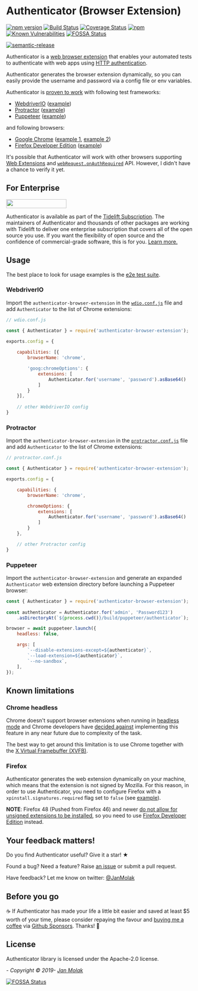 # Authenticator (Browser Extension)

[![npm version](https://badge.fury.io/js/authenticator-browser-extension.svg)](https://badge.fury.io/js/authenticator-browser-extension)
[![Build Status](https://travis-ci.org/jan-molak/authenticator-browser-extension.svg?branch=master)](https://travis-ci.org/jan-molak/authenticator-browser-extension)
[![Coverage Status](https://coveralls.io/repos/github/jan-molak/authenticator-browser-extension/badge.svg)](https://coveralls.io/github/jan-molak/authenticator-browser-extension)
[![npm](https://img.shields.io/npm/dm/authenticator-browser-extension.svg)](https://npm-stat.com/charts.html?package=authenticator-browser-extension)
[![Known Vulnerabilities](https://snyk.io/test/github/jan-molak/authenticator-browser-extension/badge.svg)](https://snyk.io/test/github/jan-molak/authenticator-browser-extension)
[![FOSSA Status](https://app.fossa.io/api/projects/git%2Bgithub.com%2Fjan-molak%2Fauthenticator-browser-extension.svg?type=shield)](https://app.fossa.io/projects/git%2Bgithub.com%2Fjan-molak%2Fauthenticator-browser-extension?ref=badge_shield)

[![semantic-release](https://img.shields.io/badge/%20%20%F0%9F%93%A6%F0%9F%9A%80-semantic--release-e10079.svg)](https://github.com/semantic-release/semantic-release)


Authenticator is a [web browser extension](https://developer.mozilla.org/en-US/docs/Mozilla/Add-ons/WebExtensions)
that enables your automated tests to authenticate with web apps using [HTTP authentication](https://developer.mozilla.org/en-US/docs/Web/HTTP/Authentication).

Authenticator generates the browser extension dynamically, so you can easily provide the username and password
via a config file or env variables.

Authenticator is [proven to work](https://github.com/jan-molak/authenticator-browser-extension/tree/master/e2e) with following test frameworks:
- [WebdriverIO](https://webdriver.io/) ([example](https://github.com/jan-molak/authenticator-browser-extension/tree/master/e2e/webdriverio))
- [Protractor](https://www.protractortest.org/#/) ([example](https://github.com/jan-molak/authenticator-browser-extension/tree/master/e2e/protractor))
- [Puppeteer](https://github.com/puppeteer/puppeteer) ([example](https://github.com/jan-molak/authenticator-browser-extension/tree/master/e2e/puppeteer))

and following browsers:
- [Google Chrome](https://www.google.co.uk/chrome/) ([example 1](https://github.com/jan-molak/authenticator-browser-extension/tree/master/e2e/protractor), [example 2](https://github.com/jan-molak/authenticator-browser-extension/tree/master/e2e/webdriverio))
- [Firefox Developer Edition](https://www.mozilla.org/en-GB/firefox/developer/) ([example](https://github.com/jan-molak/authenticator-browser-extension/tree/master/e2e/webdriverio))

It's possible that Authenticator will work with other browsers supporting [Web Extensions](https://developer.mozilla.org/en-US/docs/Mozilla/Add-ons/WebExtensions) and [`webRequest.onAuthRequired`](https://developer.mozilla.org/en-US/docs/Mozilla/Add-ons/WebExtensions/API/webRequest/onAuthRequired) API. However, I didn't have a chance to verify it yet. 

## For Enterprise

<a href="https://tidelift.com/subscription/pkg/npm-authenticator-browser-extension?utm_source=npm-authenticator-browser-extension&utm_medium=referral&utm_campaign=enterprise&utm_term=repo" target="_blank"><img width="163" height="24" src="https://cdn2.hubspot.net/hubfs/4008838/website/logos/logos_for_download/Tidelift_primary-logo.png" class="tidelift-logo" /></a>

Authenticator is available as part of the [Tidelift Subscription](https://tidelift.com/subscription/pkg/npm-authenticator-browser-extension?utm_source=npm-authenticator-browser-extension&utm_medium=referral&utm_campaign=enterprise&utm_term=repo). The maintainers of Authenticator and thousands of other packages are working with Tidelift to deliver one enterprise subscription that covers all of the open source you use. If you want the flexibility of open source and the confidence of commercial-grade software, this is for you. [Learn more.](https://tidelift.com/subscription/pkg/npm-authenticator-browser-extension?utm_source=npm-authenticator-browser-extension&utm_medium=referral&utm_campaign=enterprise&utm_term=repo)

## Usage

The best place to look for usage examples is the [e2e test suite](https://github.com/jan-molak/authenticator-browser-extension/tree/master/e2e).

### WebdriverIO

Import the `authenticator-browser-extension` in the [`wdio.conf.js`](https://webdriver.io/docs/options.html) file and add `Authenticator` to the list of Chrome extensions:

```javascript
// wdio.conf.js

const { Authenticator } = require('authenticator-browser-extension');

exports.config = {
    
    capabilities: [{
        browserName: 'chrome',

        'goog:chromeOptions': {
            extensions: [
                Authenticator.for('username', 'password').asBase64()
            ]
        }
    }],
    
    // other WebdriverIO config
}
```

### Protractor

Import the `authenticator-browser-extension` in the [`protractor.conf.js`](https://www.protractortest.org/#/api-overview#example-config-file) file and add `Authenticator` to the list of Chrome extensions:

```javascript
// protractor.conf.js

const { Authenticator } = require('authenticator-browser-extension');

exports.config = {

    capabilities: {
        browserName: 'chrome',

        chromeOptions: {
            extensions: [
                Authenticator.for('username', 'password').asBase64()
            ]
        }
    },

    // other Protractor config
}
```

### Puppeteer

Import the `authenticator-browser-extension` and generate an expanded `Authenticator` web extension directory before launching a Puppeteer browser:

```javascript
const { Authenticator } = require('authenticator-browser-extension');
 
const authenticator = Authenticator.for('admin', 'Password123')
    .asDirectoryAt(`${process.cwd()}/build/puppeteer/authenticator`);

browser = await puppeteer.launch({
    headless: false,

    args: [
        `--disable-extensions-except=${authenticator}`,
        `--load-extension=${authenticator}`,
        `--no-sandbox`,
    ],
});
```

## Known limitations

### Chrome headless

Chrome doesn't support browser extensions when running in [headless mode](https://developers.google.com/web/updates/2017/04/headless-chrome) and Chrome developers have [decided against](https://bugs.chromium.org/p/chromium/issues/detail?id=706008#c5) implementing this feature in any near future due to complexity of the task.

The best way to get around this limitation is to use Chrome together with
the [X Virtual Framebuffer (XVFB)](https://en.wikipedia.org/wiki/Xvfb).

### Firefox

Authenticator generates the web extension dynamically on your machine, which means that the extension is not signed by Mozilla. For this reason, in order to use Authenticator, you need to configure Firefox with a `xpinstall.signatures.required` flag set to `false` (see [example](https://github.com/jan-molak/authenticator-browser-extension/tree/master/e2e/webdriverio)).

**NOTE**: Firefox 48 (Pushed from Firefox 46) and newer [do not allow for unsigned extensions to be installed](https://wiki.mozilla.org/Add-ons/Extension_Signing#Timeline), so you need to use [Firefox Developer Edition](https://www.mozilla.org/en-GB/firefox/developer/) instead.

## Your feedback matters!

Do you find Authenticator useful? Give it a star! ★

Found a bug? Need a feature? Raise [an issue](https://github.com/jan-molak/authenticator-browser-extension/issues?q=is%3Aopen) or submit a pull request.

Have feedback? Let me know on twitter: [@JanMolak](https://twitter.com/JanMolak)

## Before you go

☕ If Authenticator has made your life a little bit easier and saved at least $5 worth of your time,
please consider repaying the favour and [buying me a coffee](https://github.com/sponsors/jan-molak) via [Github Sponsors](https://github.com/sponsors/jan-molak). Thanks! 🙏

## License
Authenticator library is licensed under the Apache-2.0 license.

_- Copyright &copy; 2019- [Jan Molak](https://janmolak.com)_


[![FOSSA Status](https://app.fossa.io/api/projects/git%2Bgithub.com%2Fjan-molak%2Fauthenticator-browser-extension.svg?type=large)](https://app.fossa.io/projects/git%2Bgithub.com%2Fjan-molak%2Fauthenticator-browser-extension?ref=badge_large)
